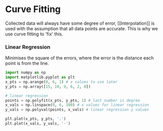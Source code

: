 # Curve Fitting
Collected data will always have some degree of error, [[Interpolation]] is used with the assumption that all data points are accurate. This is why we use curve fitting  to 'fix' this.

### Linear Regression
Minimises the square of the errors, where the error is the distance each point is from the line.
```python
import numpy as np
import matplotlib.pyplot as plt
x_pts = np.arange(0, 6, 1) # x values to use later
y_pts = np.array([15, 10, 9, 6, 2, 0])

# linear regression
points = np.polyfit(x_pts, y_pts, 1) # last number is degree
x_vals = np.linspace(0, 6, 100) # x values for linear regression
y_vals = np.polyval(points, x_vals) # linear regression y values

plt.plot(x_pts, y_pts, '.')
plt.plot(x_vals, y_vals, '-')
```